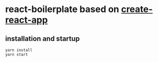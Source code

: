 # react-boilerplate based on [create-react-app](https://github.com/facebook/create-react-app)

## installation and startup
    yarn install
    yarn start
